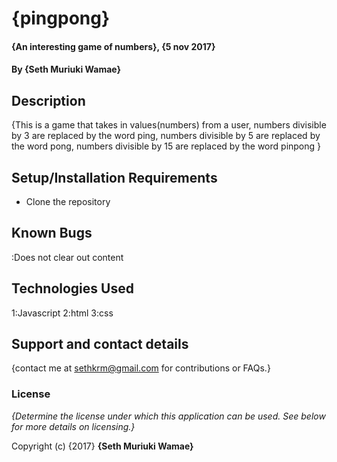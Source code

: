 # {pingpong}

#### {An interesting game of numbers}, {5 nov 2017}

#### By **{Seth Muriuki Wamae}**

## Description

{This is a game that takes in values(numbers) from a user, numbers divisible by 3 are replaced by the word ping,
numbers divisible by 5 are replaced by the word pong, numbers divisible by 15 are replaced by the word pinpong }

## Setup/Installation Requirements

* Clone the repository

## Known Bugs

:Does not clear out content

## Technologies Used

1:Javascript
2:html
3:css

## Support and contact details

{contact me at sethkrm@gmail.com for contributions or FAQs.}
### License

*{Determine the license under which this application can be used.  See below for more details on licensing.}*

Copyright (c) {2017} **{Seth Muriuki Wamae}**
